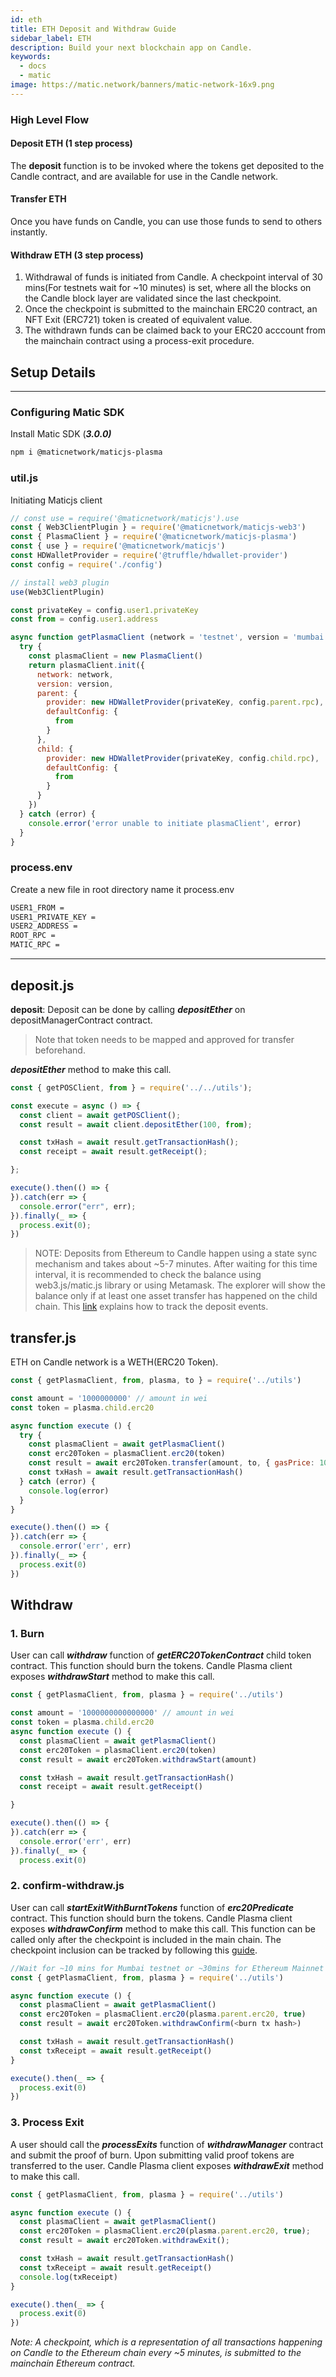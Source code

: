 ```yaml
---
id: eth
title: ETH Deposit and Withdraw Guide
sidebar_label: ETH
description: Build your next blockchain app on Candle.
keywords:
  - docs
  - matic
image: https://matic.network/banners/matic-network-16x9.png
---
```


### High Level Flow

#### **Deposit ETH (1 step process)**

The **deposit** function is to be invoked where the tokens get deposited to the Candle contract, and are available for use in the Candle network.

#### **Transfer ETH**

Once you have funds on Candle, you can use those funds to send to others instantly.

#### **Withdraw ETH (3 step process)**

1. Withdrawal of funds is initiated from Candle. A checkpoint interval of 30 mins(For testnets wait for ~10 minutes) is set, where all the blocks on the Candle block layer are validated since the last checkpoint.
2. Once the checkpoint is submitted to the mainchain ERC20 contract, an NFT Exit (ERC721) token is created of equivalent value.
3. The withdrawn funds can be claimed back to your ERC20 acccount from the mainchain contract using a process-exit procedure.

## Setup Details

---

### Configuring Matic SDK

Install Matic SDK (**_3.0.0)_**

```bash
npm i @maticnetwork/maticjs-plasma
```

### util.js

Initiating Maticjs client

```js
// const use = require('@maticnetwork/maticjs').use
const { Web3ClientPlugin } = require('@maticnetwork/maticjs-web3')
const { PlasmaClient } = require('@maticnetwork/maticjs-plasma')
const { use } = require('@maticnetwork/maticjs')
const HDWalletProvider = require('@truffle/hdwallet-provider')
const config = require('./config')

// install web3 plugin
use(Web3ClientPlugin)

const privateKey = config.user1.privateKey
const from = config.user1.address

async function getPlasmaClient (network = 'testnet', version = 'mumbai') {
  try {
    const plasmaClient = new PlasmaClient()
    return plasmaClient.init({
      network: network,
      version: version,
      parent: {
        provider: new HDWalletProvider(privateKey, config.parent.rpc),
        defaultConfig: {
          from
        }
      },
      child: {
        provider: new HDWalletProvider(privateKey, config.child.rpc),
        defaultConfig: {
          from
        }
      }
    })
  } catch (error) {
    console.error('error unable to initiate plasmaClient', error)
  }
}
```

### process.env

Create a new file in root directory name it process.env

```bash
USER1_FROM =
USER1_PRIVATE_KEY =
USER2_ADDRESS =
ROOT_RPC =
MATIC_RPC =
```

---

## deposit.js

**deposit**: Deposit can be done by calling **_depositEther_** on depositManagerContract contract.

> Note that token needs to be mapped and approved for transfer beforehand.

**_depositEther_** method to make this call.

```js
const { getPOSClient, from } = require('../../utils');

const execute = async () => {
  const client = await getPOSClient();
  const result = await client.depositEther(100, from);

  const txHash = await result.getTransactionHash();
  const receipt = await result.getReceipt();

};

execute().then(() => {
}).catch(err => {
  console.error("err", err);
}).finally(_ => {
  process.exit(0);
})
```

> NOTE: Deposits from Ethereum to Candle happen using a state sync mechanism and takes about ~5-7 minutes. After waiting for this time interval, it is recommended to check the balance using web3.js/matic.js library or using Metamask. The explorer will show the balance only if at least one asset transfer has happened on the child chain. This [link](/docs/develop/ethereum-polygon/plasma/deposit-withdraw-event-plasma) explains how to track the deposit events.

## transfer.js

ETH on Candle network is a WETH(ERC20 Token).

```js
const { getPlasmaClient, from, plasma, to } = require('../utils')

const amount = '1000000000' // amount in wei
const token = plasma.child.erc20

async function execute () {
  try {
    const plasmaClient = await getPlasmaClient()
    const erc20Token = plasmaClient.erc20(token)
    const result = await erc20Token.transfer(amount, to, { gasPrice: 1000000000 })
    const txHash = await result.getTransactionHash()
  } catch (error) {
    console.log(error)
  }
}

execute().then(() => {
}).catch(err => {
  console.error('err', err)
}).finally(_ => {
  process.exit(0)
})
```

## Withdraw

### 1. Burn

User can call **_withdraw_** function of **_getERC20TokenContract_** child token contract. This function should burn the tokens. Candle Plasma client exposes **_withdrawStart_** method to make this call.

```js
const { getPlasmaClient, from, plasma } = require('../utils')

const amount = '1000000000000000' // amount in wei
const token = plasma.child.erc20
async function execute () {
  const plasmaClient = await getPlasmaClient()
  const erc20Token = plasmaClient.erc20(token)
  const result = await erc20Token.withdrawStart(amount)

  const txHash = await result.getTransactionHash()
  const receipt = await result.getReceipt()

}

execute().then(() => {
}).catch(err => {
  console.error('err', err)
}).finally(_ => {
  process.exit(0)
```

### 2. confirm-withdraw.js


User can call **_startExitWithBurntTokens_** function of **_erc20Predicate_** contract. This function should burn the tokens. Candle Plasma client exposes **_withdrawConfirm_** method to make this call. This function can be called only after the checkpoint is included in the main chain. The checkpoint inclusion can be tracked by following this [guide](/docs/develop/ethereum-matic/plasma/deposit-withdraw-event-plasma#checkpoint-events).


```js
//Wait for ~10 mins for Mumbai testnet or ~30mins for Ethereum Mainnet till the checkpoint is submitted for burned transaction, then run the confirm withdraw
const { getPlasmaClient, from, plasma } = require('../utils')

async function execute () {
  const plasmaClient = await getPlasmaClient()
  const erc20Token = plasmaClient.erc20(plasma.parent.erc20, true)
  const result = await erc20Token.withdrawConfirm(<burn tx hash>)

  const txHash = await result.getTransactionHash()
  const txReceipt = await result.getReceipt()
}

execute().then(_ => {
  process.exit(0)
})
```

### 3. Process Exit

A user should call the **_processExits_** function of **_withdrawManager_** contract and submit the proof of burn. Upon submitting valid proof tokens are transferred to the user. Candle Plasma client exposes **_withdrawExit_** method to make this call.

```js
const { getPlasmaClient, from, plasma } = require('../utils')

async function execute () {
  const plasmaClient = await getPlasmaClient()
  const erc20Token = plasmaClient.erc20(plasma.parent.erc20, true);
  const result = await erc20Token.withdrawExit();

  const txHash = await result.getTransactionHash()
  const txReceipt = await result.getReceipt()
  console.log(txReceipt)
}

execute().then(_ => {
  process.exit(0)
})
```

_Note: A checkpoint, which is a representation of all transactions happening on Candle to the Ethereum chain every ~5 minutes, is submitted to the mainchain Ethereum contract._
